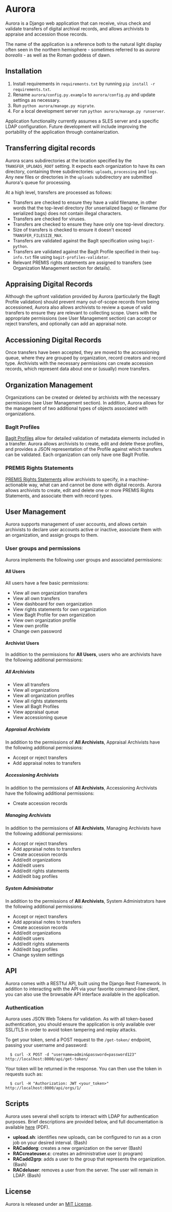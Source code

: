 # Aurora

Aurora is a Django web application that can receive, virus check and validate transfers of digital archival records, and allows archivists to appraise and accession those records.

The name of the application is a reference both to the natural light display often seen in the northern hemisphere - sometimes referred to as _aurora borealis_ - as well as the Roman goddess of dawn.


## Installation

1.  Install requirements in `requirements.txt` by running `pip install -r requirements.txt`.
2.  Rename `aurora/config.py.example` to `aurora/config.py` and update settings as necessary.
3.  Run `python aurora/manage.py migrate`.
4.  For a local development server run `python aurora/manage.py runserver`.

Application functionality currently assumes a SLES server and a specific LDAP configuration. Future development will include improving the portability of the application through containerization.


## Transferring digital records

Aurora scans subdirectories at the location specified by the `TRANSFER_UPLOADS_ROOT` setting. It expects each organization to have its own directory, containing three subdirectories: `uploads`, `processing` and `logs`. Any new files or directories in the `uploads` subdirectory are submitted Aurora's queue for processing.

At a high level, transfers are processed as follows:
- Transfers are checked to ensure they have a valid filename, in other words that the top-level directory (for unserialized bags) or filename (for serialized bags) does not contain illegal characters.
- Transfers are checked for viruses.
- Transfers are checked to ensure they have only one top-level directory.
- Size of transfers is checked to ensure it doesn't exceed `TRANSFER_FILESIZE_MAX`.
- Transfers are validated against the BagIt specification using `bagit-python`.
- Transfers are validated against the BagIt Profile specified in their `bag-info.txt` file using `bagit-profiles-validator`.
- Relevant PREMIS rights statements are assigned to transfers (see Organization Management section for details).


## Appraising Digital Records

Although the upfront validation provided by Aurora (particularly the BagIt Profile validation) should prevent many out-of-scope records from being accessioned, Aurora also allows archivists to review a queue of valid transfers to ensure they are relevant to collecting scope. Users with the appropriate permissions (see User Management section) can accept or reject transfers, and optionally can add an appraisal note.


## Accessioning Digital Records

Once transfers have been accepted, they are moved to the accessioning queue, where they are grouped by organization, record creators and record type. Archivists with the necessary permissions can create accession records, which represent data about one or (usually) more transfers.


## Organization Management

Organizations can be created or deleted by archivists with the necessary permissions (see User Management section). In addition, Aurora allows for the management of two additional types of objects associated with organizations.

### BagIt Profiles

[BagIt Profiles](https://github.com/bagit-profiles/bagit-profiles) allow for detailed validation of metadata elements included in a transfer. Aurora allows archivists to create, edit and delete these profiles, and provides a JSON representation of the Profile against which transfers can be validated. Each organization can only have one BagIt Profile.

### PREMIS Rights Statements

[PREMIS Rights Statements](https://www.loc.gov/standards/premis/understanding-premis.pdf) allow archivists to specify, in a machine-actionable way, what can and cannot be done with digital records. Aurora allows archivists to create, edit and delete one or more PREMIS Rights Statements, and associate them with record types.


## User Management

Aurora supports management of user accounts, and allows certain archivists to declare user accounts active or inactive, associate them with an organization, and assign groups to them.

### User groups and permissions

Aurora implements the following user groups and associated permissions:

#### All Users

All users have a few basic permissions:

*  View all own organization transfers
*  View all own transfers
*  View dashboard for own organization
*  View rights statements for own organization
*  View BagIt Profile for own organization
*  View own organization profile
*  View own profile
*  Change own password

#### Archivist Users

In addition to the permissions for **All Users**, users who are archivists have the following additional permissions:

##### All Archivists
*  View all transfers
*  View all organizations
*  View all organization profiles
*  View all rights statements
*  View all BagIt Profiles
*  View appraisal queue
*  View accessioning queue

##### Appraisal Archivists

In addition to the permissions of **All Archivists**, Appraisal Archivists have the following additional permissions:

*  Accept or reject transfers
*  Add appraisal notes to transfers

##### Accessioning Archivists

In addition to the permissions of **All Archivists**, Accessioning Archivists have the following additional permissions:

*  Create accession records

##### Managing Archivists

In addition to the permissions of **All Archivists**, Managing Archivists have the following additional permissions:

*  Accept or reject transfers
*  Add appraisal notes to transfers
*  Create accession records
*  Add/edit organizations
*  Add/edit users
*  Add/edit rights statements
*  Add/edit bag profiles

##### System Administrator

In addition to the permissions of **All Archivists**, System Administrators have the following additional permissions:

*  Accept or reject transfers
*  Add appraisal notes to transfers
*  Create accession records
*  Add/edit organizations
*  Add/edit users
*  Add/edit rights statements
*  Add/edit bag profiles
*  Change system settings

## API

Aurora comes with a RESTful API, built using the Django Rest Framework. In addition to interacting with the API via your favorite command-line client, you can also use the browsable API interface available in the application.

### Authentication

Aurora uses JSON Web Tokens for validation. As with all token-based authentication, you should ensure the application is only available over SSL/TLS in order to avoid token tampering and replay attacks.

To get your token, send a POST request to the `/get-token/` endpoint, passing your username and password:

      $ curl -X POST -d "username=admin&password=password123" http://localhost:8000/api/get-token/

Your token will be returned in the response. You can then use the token in requests such as:

      $ curl -H "Authorization: JWT <your_token>" http://localhost:8000/api/orgs/1/


## Scripts

Aurora uses several shell scripts to interact with LDAP for authentication purposes. Brief descriptions are provided below, and full documentation is available [here](https://github.com/RockefellerArchiveCenter/aurora/blob/master/scripts/Rockefeller%20Archive%20Center%20Bash%20Scripts%20Documentation.pdf) (PDF).

-   **upload.sh**: identifies new uploads, can be configured to run as a cron job on your desired interval. (Bash)
-   **RACaddorg**: creates a new organization on the server (Bash)
-   **RACcreateuser.c**: creates an administrative user (c program)
-   **RACadd2grp**: adds a user to the group that represents the organization. (Bash)
-   **RACdeluser**: removes a user from the server. The user will remain in LDAP. (Bash)

## License

Aurora is released under an [MIT License](LICENSE).
